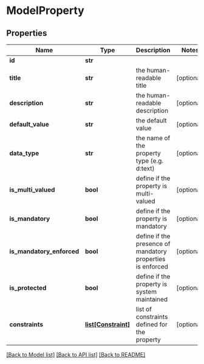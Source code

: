 # ModelProperty

## Properties
Name | Type | Description | Notes
------------ | ------------- | ------------- | -------------
**id** | **str** |  | 
**title** | **str** | the human-readable title | [optional] 
**description** | **str** | the human-readable description | [optional] 
**default_value** | **str** | the default value | [optional] 
**data_type** | **str** | the name of the property type (e.g. d:text) | [optional] 
**is_multi_valued** | **bool** | define if the property is multi-valued | [optional] 
**is_mandatory** | **bool** | define if the property is mandatory | [optional] 
**is_mandatory_enforced** | **bool** | define if the presence of mandatory properties is enforced | [optional] 
**is_protected** | **bool** | define if the property is system maintained | [optional] 
**constraints** | [**list[Constraint]**](Constraint.md) | list of constraints defined for the property | [optional] 

[[Back to Model list]](../README.md#documentation-for-models) [[Back to API list]](../README.md#documentation-for-api-endpoints) [[Back to README]](../README.md)


